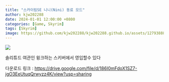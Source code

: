 ```yaml
---
title: "스카이림SE 니니(Nini) 동료 모드"
author: kjw202288
date: 2024-01-01 12:00:00 +0800
categories: [Game, Skyrim]
tags: [Skyrim]
image: https://github.com/kjw202288/kjw202288.github.io/assets/127938880/31a00663-7378-4b48-afc7-b9a3552d068d
---
```


<img src="https://github.com/kjw202288/kjw202288.github.io/assets/127938880/31a00663-7378-4b48-afc7-b9a3552d068d">

솔리튜드 여관인 윙크하는 스키버에서 영입할수 있다

다운로드 링크 : <https://drive.google.com/file/d/186I0mFdoX1SZ7-jgO3EeUtuqQrwyzz4K/view?usp=sharing>

